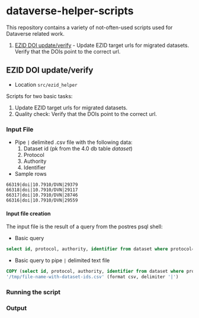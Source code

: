 # dataverse-helper-scripts

This repository contains a variety of not-often-used scripts used for Dataverse related work.


1.  [EZID DOI update/verify](#ezid-doi-updateverify) - Update EZID target urls for migrated datasets.  Verify that the DOIs point to the correct url.


## EZID DOI update/verify

* Location ```src/ezid_helper```

Scripts for two basic tasks:
  1. Update EZID target urls for migrated datasets.  
  2. Quality check: Verify that the DOIs point to the correct url.

### Input File

- Pipe ```|``` delimited .csv file with the following data:
  1.  Dataset id (pk from the 4.0 db table *dataset*)
  2.  Protocol 
  3.  Authority
  4.  Identifier
- Sample rows
```text
66319|doi|10.7910/DVN|29379
66318|doi|10.7910/DVN|29117
66317|doi|10.7910/DVN|28746
66316|doi|10.7910/DVN|29559
```

#### Input file creation

The input file is the result of a query from the postres psql shell:

* Basic query
```sql
select id, protocol, authority, identifier from dataset where protocol='doi' and authority='10.7910/DVN' order by id desc;
```

* Basic query to pipe ```|``` delimited text file

```sql
COPY (select id, protocol, authority, identifier from dataset where protocol='doi' and authority='10.7910/DVN' order by id desc) TO
'/tmp/file-name-with-dataset-ids.csv' (format csv, delimiter '|')
```

### Running the script

### Output


